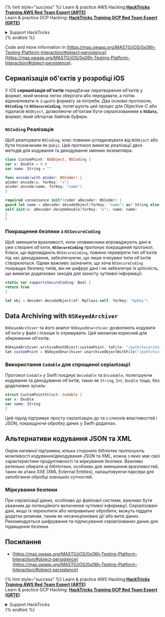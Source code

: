 {% hint style="success" %}
Learn & practice AWS Hacking:<img src="/.gitbook/assets/arte.png" alt="" data-size="line">[**HackTricks Training AWS Red Team Expert (ARTE)**](https://training.hacktricks.xyz/courses/arte)<img src="/.gitbook/assets/arte.png" alt="" data-size="line">\
Learn & practice GCP Hacking: <img src="/.gitbook/assets/grte.png" alt="" data-size="line">[**HackTricks Training GCP Red Team Expert (GRTE)**<img src="/.gitbook/assets/grte.png" alt="" data-size="line">](https://training.hacktricks.xyz/courses/grte)

<details>

<summary>Support HackTricks</summary>

* Check the [**subscription plans**](https://github.com/sponsors/carlospolop)!
* **Join the** 💬 [**Discord group**](https://discord.gg/hRep4RUj7f) or the [**telegram group**](https://t.me/peass) or **follow** us on **Twitter** 🐦 [**@hacktricks\_live**](https://twitter.com/hacktricks\_live)**.**
* **Share hacking tricks by submitting PRs to the** [**HackTricks**](https://github.com/carlospolop/hacktricks) and [**HackTricks Cloud**](https://github.com/carlospolop/hacktricks-cloud) github repos.

</details>
{% endhint %}

Code and more information in [https://mas.owasp.org/MASTG/iOS/0x06h-Testing-Platform-Interaction/#object-persistence](https://mas.owasp.org/MASTG/iOS/0x06h-Testing-Platform-Interaction/#object-persistence).

## Сериалізація об'єктів у розробці iOS

У iOS **сериалізація об'єктів** передбачає перетворення об'єктів у формат, який можна легко зберігати або передавати, а потім відновлювати їх з цього формату за потреби. Два основні протоколи, **`NSCoding`** та **`NSSecureCoding`**, полегшують цей процес для Objective-C або підкласів `NSObject`, дозволяючи об'єктам бути серіалізованими в **`NSData`**, формат, який обгортає байтові буфери.

### **`NSCoding`** Реалізація
Щоб реалізувати `NSCoding`, клас повинен успадковувати від `NSObject` або бути позначеним як `@objc`. Цей протокол вимагає реалізації двох методів для кодування та декодування змінних екземпляра:
```swift
class CustomPoint: NSObject, NSCoding {
var x: Double = 0.0
var name: String = ""

func encode(with aCoder: NSCoder) {
aCoder.encode(x, forKey: "x")
aCoder.encode(name, forKey: "name")
}

required convenience init?(coder aDecoder: NSCoder) {
guard let name = aDecoder.decodeObject(forKey: "name") as? String else { return nil }
self.init(x: aDecoder.decodeDouble(forKey: "x"), name: name)
}
}
```
### **Покращення безпеки з `NSSecureCoding`**
Щоб зменшити вразливості, коли зловмисники впроваджують дані в уже створені об'єкти, **`NSSecureCoding`** пропонує покращений протокол. Класи, що відповідають `NSSecureCoding`, повинні перевіряти тип об'єктів під час декодування, забезпечуючи, що лише очікувані типи об'єктів створюються. Однак важливо зазначити, що хоча `NSSecureCoding` покращує безпеку типів, він не шифрує дані і не забезпечує їх цілісність, що вимагає додаткових заходів для захисту чутливої інформації:
```swift
static var supportsSecureCoding: Bool {
return true
}

let obj = decoder.decodeObject(of: MyClass.self, forKey: "myKey")
```
## Data Archiving with `NSKeyedArchiver`
`NSKeyedArchiver` та його аналог `NSKeyedUnarchiver` дозволяють кодувати об'єкти у файл і пізніше їх отримувати. Цей механізм корисний для збереження об'єктів:
```swift
NSKeyedArchiver.archiveRootObject(customPoint, toFile: "/path/to/archive")
let customPoint = NSKeyedUnarchiver.unarchiveObjectWithFile("/path/to/archive") as? CustomPoint
```
### Використання `Codable` для спрощеної серіалізації
Протокол `Codable` у Swift поєднує `Decodable` та `Encodable`, полегшуючи кодування та декодування об'єктів, таких як `String`, `Int`, `Double` тощо, без додаткових зусиль:
```swift
struct CustomPointStruct: Codable {
var x: Double
var name: String
}
```
Цей підхід підтримує просту серіалізацію до та з списків властивостей і JSON, покращуючи обробку даних у Swift-додатках.

## Альтернативи кодування JSON та XML
Окрім нативної підтримки, кілька сторонніх бібліотек пропонують можливості кодування/декодування JSON та XML, кожна з яких має свої характеристики продуктивності та міркування безпеки. Важливо ретельно обирати ці бібліотеки, особливо для зменшення вразливостей, таких як атаки XXE (XML External Entities), налаштовуючи парсери для запобігання обробці зовнішніх сутностей.

### Міркування безпеки
При серіалізації даних, особливо до файлової системи, важливо бути уважним до потенційного включення чутливої інформації. Серіалізовані дані, якщо їх перехопити або неправильно обробити, можуть піддати додатки ризикам, таким як несанкціоновані дії або витік даних. Рекомендується шифрування та підписування серіалізованих даних для підвищення безпеки.

## Посилання
* [https://mas.owasp.org/MASTG/iOS/0x06h-Testing-Platform-Interaction/#object-persistence](https://mas.owasp.org/MASTG/iOS/0x06h-Testing-Platform-Interaction/#object-persistence)

{% hint style="success" %}
Learn & practice AWS Hacking:<img src="/.gitbook/assets/arte.png" alt="" data-size="line">[**HackTricks Training AWS Red Team Expert (ARTE)**](https://training.hacktricks.xyz/courses/arte)<img src="/.gitbook/assets/arte.png" alt="" data-size="line">\
Learn & practice GCP Hacking: <img src="/.gitbook/assets/grte.png" alt="" data-size="line">[**HackTricks Training GCP Red Team Expert (GRTE)**<img src="/.gitbook/assets/grte.png" alt="" data-size="line">](https://training.hacktricks.xyz/courses/grte)

<details>

<summary>Support HackTricks</summary>

* Check the [**subscription plans**](https://github.com/sponsors/carlospolop)!
* **Join the** 💬 [**Discord group**](https://discord.gg/hRep4RUj7f) or the [**telegram group**](https://t.me/peass) or **follow** us on **Twitter** 🐦 [**@hacktricks\_live**](https://twitter.com/hacktricks\_live)**.**
* **Share hacking tricks by submitting PRs to the** [**HackTricks**](https://github.com/carlospolop/hacktricks) and [**HackTricks Cloud**](https://github.com/carlospolop/hacktricks-cloud) github repos.

</details>
{% endhint %}
